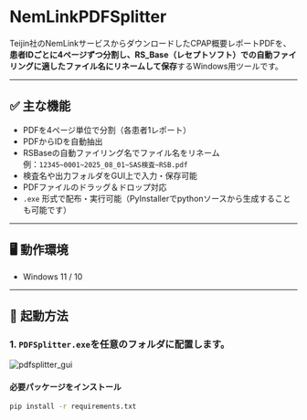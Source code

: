 # NemLinkPDFSplitter

Teijin社のNemLinkサービスからダウンロードしたCPAP概要レポートPDFを、**患者IDごとに4ページずつ分割し、RS_Base（レセプトソフト）での自動ファイリングに適したファイル名にリネームして保存**するWindows用ツールです。

---

## ✅ 主な機能

- PDFを4ページ単位で分割（各患者1レポート）
- PDFからIDを自動抽出
- RSBaseの自動ファイリング名でファイル名をリネーム  
  例：`12345~0001~2025_08_01~SAS検査~RSB.pdf`
- 検査名や出力フォルダをGUI上で入力・保存可能
- PDFファイルのドラッグ＆ドロップ対応
- `.exe` 形式で配布・実行可能（PyInstallerでpythonソースから生成することも可能です）

---

## 🖥️ 動作環境

- Windows 11 / 10

---

## 🚀 起動方法

### 1. `PDFSplitter.exe`を任意のフォルダに配置します。
![pdfsplitter_gui](https://github.com/user-attachments/assets/d0aed9dc-a732-42cd-be4e-885ad68ffe86)



#### 必要パッケージをインストール

```bash
pip install -r requirements.txt
